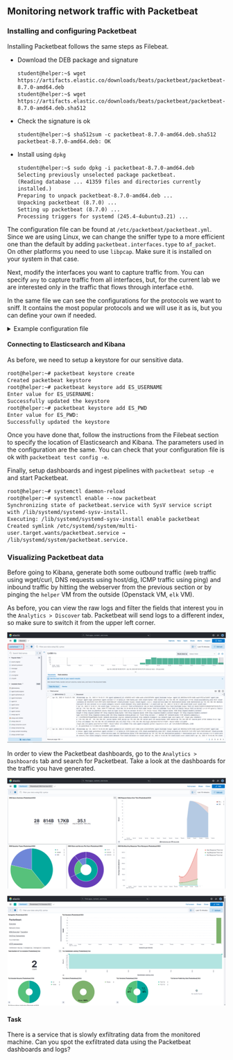 ## Monitoring network traffic with Packetbeat

### Installing and configuring Packetbeat

Installing Packetbeat follows the same steps as Filebeat.

- Download the DEB package and signature
    
    ```shell-session
    student@helper:~$ wget https://artifacts.elastic.co/downloads/beats/packetbeat/packetbeat-8.7.0-amd64.deb
    student@helper:~$ wget https://artifacts.elastic.co/downloads/beats/packetbeat/packetbeat-8.7.0-amd64.deb.sha512
    ```
    
- Check the signature is ok
    
    ```shell-session
    student@helper:~$ sha512sum -c packetbeat-8.7.0-amd64.deb.sha512
    packetbeat-8.7.0-amd64.deb: OK
    ```
    
- Install using `dpkg`
    
    ```shell-session
    student@helper:~$ sudo dpkg -i packetbeat-8.7.0-amd64.deb
    Selecting previously unselected package packetbeat.
    (Reading database ... 41359 files and directories currently installed.)
    Preparing to unpack packetbeat-8.7.0-amd64.deb ...
    Unpacking packetbeat (8.7.0) ...
    Setting up packetbeat (8.7.0) ...
    Processing triggers for systemd (245.4-4ubuntu3.21) ...
    ```
    

The configuration file can be found at `/etc/packetbeat/packetbeat.yml`. Since
we are using Linux, we can change the sniffer type to a more efficient one than
the default by adding `packetbeat.interfaces.type` to `af_packet`. On other
platforms you need to use `libpcap`. Make sure it is installed on your system in
that case.

Next, modify the interfaces you want to capture traffic from. You can specify 
`any` to capture traffic from all interfaces, but, for the current lab we are 
interested only in the traffic that flows through interface `eth0`.

In the same file we can see the configurations for the protocols we want to 
sniff. It contains the most popular protocols and we will use it as is, but you
can define your own if needed.

<details>
<summary>Example configuration file</summary>

```yaml
# =============================== Network device ===============================

#[...]

# highlight-start
packetbeat.interfaces.device: eth0
packetbeat.interfaces.type: af_packet
# highlight-end

# Specify the amount of time between polling for changes in the default
# route. This option is only used when one of the default route devices
# is specified.
packetbeat.interfaces.poll_default_route: 1m

# The network CIDR blocks that are considered "internal" networks for
# the purpose of network perimeter boundary classification. The valid
# values for internal_networks are the same as those that can be used
# with processor network conditions.
#
# For a list of available values see:
# https://www.elastic.co/guide/en/beats/packetbeat/current/defining-processors.html#condition-network
packetbeat.interfaces.internal_networks:
  - private

[...]
```

</details>

#### Connecting to Elasticsearch and Kibana

As before, we need to setup a keystore for our sensitive data.

```shell-session
root@helper:~# packetbeat keystore create
Created packetbeat keystore
root@helper:~# packetbeat keystore add ES_USERNAME
Enter value for ES_USERNAME:
Successfully updated the keystore
root@helper:~# packetbeat keystore add ES_PWD
Enter value for ES_PWD:
Successfully updated the keystore
```

Once you have done that, follow the instructions from the Filebeat section to
specify the location of Elasticsearch and Kibana. The parameters used in the 
configuration are the same. You can check that your configuration file is ok
with `packetbeat test config -e`.

Finally, setup dashboards and ingest pipelines with `packetbeat setup -e` and 
start Packetbeat.

```shell-session
root@helper:~# systemctl daemon-reload
root@helper:~# systemctl enable --now packetbeat
Synchronizing state of packetbeat.service with SysV service script with /lib/systemd/systemd-sysv-install.
Executing: /lib/systemd/systemd-sysv-install enable packetbeat
Created symlink /etc/systemd/system/multi-user.target.wants/packetbeat.service → /lib/systemd/system/packetbeat.service.
```

### Visualizing Packetbeat data

Before going to Kibana, generate both some outbound traffic (web traffic using 
wget/curl, DNS requests using host/dig, ICMP traffic using ping) and inbound 
traffic by hitting the webserver from the previous section or by pinging the 
`helper` VM from the outside (Openstack VM, `elk` VM).

As before, you can view the raw logs and filter the fields that interest you in
the `Analytics > Discover` tab. Packetbeat will send logs to a different index, 
so make sure to switch it from the upper left corner.

![Untitled](./assets/packetbeat_raw_logs.png)

In order to view the Packetbeat dashboards, go to the `Analytics > Dashboards`
tab and search for Packetbeat. Take a look at the dashboards for the traffic you
have generated.

![packetbeat_dns_dashboard.png](./assets/packetbeat_dns_dashboard.png)

![packetbeat_tls_dashboard.png](./assets/packetbeat_tls_dashboard.png)

#### Task

There is a service that is slowly exfiltrating data from the monitored machine.
Can you spot the exfiltrated data using the Packetbeat dashboards and logs?